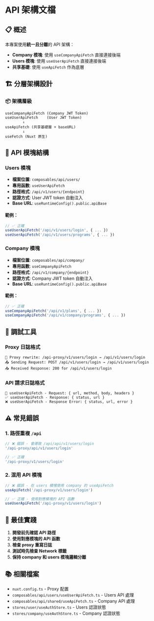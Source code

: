 # API 架構文檔

## 📋 概述
本專案使用**統一且分離**的 API 架構：
- **Company 模塊**: 使用 `useCompanyApiFetch` 直接連接後端
- **Users 模塊**: 使用 `useUserApiFetch` 直接連接後端  
- **共享基礎**: 使用 `useApiFetch` 作為底層

## 🏗️ 分層架構設計

### 📦 架構層級
```
useCompanyApiFetch (Company JWT Token)
useUserApiFetch    (User JWT Token)
        ↓
useApiFetch (共享基礎層 + baseURL)
        ↓
useFetch (Nuxt 原生)
```

## 🔧 API 模塊結構

### Users 模塊
- **檔案位置**: `composables/api/users/`
- **專用函數**: `useUserApiFetch`  
- **路徑格式**: `/api/v1/users/{endpoint}`
- **認證方式**: User JWT token 自動注入
- **Base URL**: `useRuntimeConfig().public.apiBase`

#### 範例：
```typescript
// ✅ 正確
useUserApiFetch('/api/v1/users/login', { ... })
useUserApiFetch('/api/v1/users/programs', { ... })
```

### Company 模塊
- **檔案位置**: `composables/api/company/`
- **專用函數**: `useCompanyApiFetch`
- **路徑格式**: `/api/v1/company/{endpoint}`  
- **認證方式**: Company JWT token 自動注入
- **Base URL**: `useRuntimeConfig().public.apiBase`

#### 範例：
```typescript
// ✅ 正確
useCompanyApiFetch('/api/v1/plans', { ... })
useCompanyApiFetch('/api/v1/company/programs', { ... })
```

## 🔧 調試工具

### Proxy 日誌格式
```
🔀 Proxy rewrite: /api-proxy/v1/users/login → /api/v1/users/login
📤 Sending Request: POST /api/v1/users/login → /api/v1/users/login
📥 Received Response: 200 for /api/v1/users/login
```

### API 請求日誌格式
```
🚀 useUserApiFetch - Request: { url, method, body, headers }
✅ useUserApiFetch - Response: { status, url }
❌ useUserApiFetch - Response Error: { status, url, error }
```

## ⚠️ 常見錯誤

### 1. 路徑重複 `/api`
```typescript
// ❌ 錯誤 - 會導致 /api/api/v1/users/login
'/api-proxy/api/v1/users/login'

// ✅ 正確
'/api-proxy/v1/users/login'
```

### 2. 混用 API 模塊
```typescript
// ❌ 錯誤 - 在 users 模塊使用 company 的 useApiFetch
useApiFetch('/api-proxy/v1/users/login')

// ✅ 正確 - 使用對應模塊的 API 函數
useUserApiFetch('/api-proxy/v1/users/login')
```

## 🚀 最佳實踐

1. **開發前先確認 API 路徑**
2. **使用對應模塊的 API 函數**
3. **檢查 proxy 重寫日誌**
4. **測試時先檢查 Network 標籤**
5. **保持 company 和 users 模塊邏輯分離**

## 📚 相關檔案

- `nuxt.config.ts` - Proxy 配置
- `composables/api/users/useUserApiFetch.ts` - Users API 處理
- `composables/api/shared/useApiFetch.ts` - Company API 處理
- `stores/user/useAuthStore.ts` - Users 認證狀態
- `stores/company/useAuthStore.ts` - Company 認證狀態
